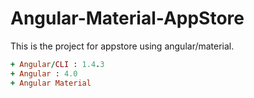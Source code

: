 # Angular-Material-AppStore

This is the project for appstore using angular/material.

```ruby
+ Angular/CLI : 1.4.3
+ Angular : 4.0
+ Angular Material
```
